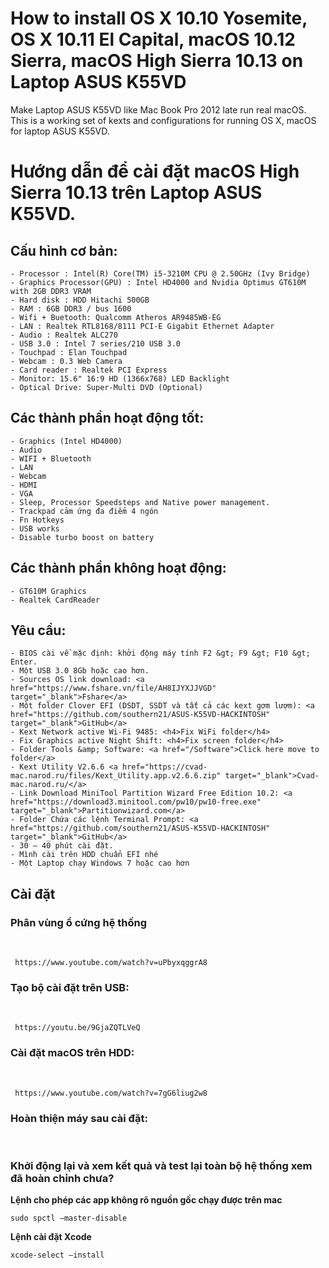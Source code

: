 # How to install OS X 10.10 Yosemite, OS X 10.11 El Capital, macOS 10.12 Sierra, macOS High Sierra 10.13 on Laptop ASUS K55VD

Make Laptop ASUS K55VD like Mac Book Pro 2012 late run real macOS.
This is a working set of kexts and configurations for running OS X, macOS for laptop ASUS K55VD.


# Hướng dẫn để cài đặt macOS High Sierra 10.13 trên Laptop ASUS K55VD.

## Cấu hình cơ bản:
	- Processor : Intel(R) Core(TM) i5-3210M CPU @ 2.50GHz (Ivy Bridge)
	- Graphics Processor(GPU) : Intel HD4000 and Nvidia Optimus GT610M with 2GB DDR3 VRAM
	- Hard disk : HDD Hitachi 500GB
	- RAM : 6GB DDR3 / bus 1600
	- Wifi + Buetooth: Qualcomm Atheros AR9485WB-EG
	- LAN : Realtek RTL8168/8111 PCI-E Gigabit Ethernet Adapter
	- Audio : Realtek ALC270
	- USB 3.0 : Intel 7 series/210 USB 3.0
	- Touchpad : Elan Touchpad
	- Webcam : 0.3 Web Camera
	- Card reader : Realtek PCI Express
	- Monitor: 15.6" 16:9 HD (1366x768) LED Backlight
	- Optical Drive: Super-Multi DVD (Optional) 

## Các thành phần hoạt động tốt:
	- Graphics (Intel HD4000)
	- Audio
	- WIFI + Bluetooth
	- LAN
	- Webcam
	- HDMI
	- VGA
	- Sleep, Processor Speedsteps and Native power management.
	- Trackpad cảm ứng đa điểm 4 ngón
	- Fn Hotkeys
	- USB works
	- Disable turbo boost on battery

## Các thành phần không hoạt động:
	- GT610M Graphics
	- Realtek CardReader

## Yêu cầu: 
	- BIOS cài về mặc định: khởi động máy tính F2 &gt; F9 &gt; F10 &gt; Enter.
	- Một USB 3.0 8Gb hoặc cao hơn.
	- Sources OS link download: <a href="https://www.fshare.vn/file/AH8IJYXJJVGD" target="_blank">Fshare</a>
	- Một folder Clover EFI (DSDT, SSDT và tất cả các kext gơm lượm): <a href="https://github.com/southern21/ASUS-K55VD-HACKINTOSH" target="_blank">GitHub</a>
	- Kext Network active Wi-Fi 9485: <h4>Fix WiFi folder</h4>
	- Fix Graphics active Night Shift: <h4>Fix screen folder</h4>
	- Folder Tools &amp; Software: <a href="/Software">Click here move to folder</a>
	- Kext Utility V2.6.6 <a href="https://cvad-mac.narod.ru/files/Kext_Utility.app.v2.6.6.zip" target="_blank">Cvad-mac.narod.ru/</a>
	- Link Download MiniTool Partition Wizard Free Edition 10.2: <a href="https://download3.minitool.com/pw10/pw10-free.exe" target="_blank">Partitionwizard.com</a>
	- Folder Chứa các lệnh Terminal Prompt: <a href="https://github.com/southern21/ASUS-K55VD-HACKINTOSH" target="_blank">GitHub</a>
	- 30 – 40 phút cài đặt.
	- Mình cài trên HDD chuẩn EFI nhé
	- Một Laptop chạy Windows 7 hoặc cao hơn

## Cài đặt

### Phân vùng ổ cứng hệ thống

  **&nbsp;**

     https://www.youtube.com/watch?v=uPbyxqggrA8

### Tạo bộ cài đặt trên USB:  

  **&nbsp;**

     https://youtu.be/9GjaZQTLVeQ

### Cài đặt macOS trên HDD:

  **&nbsp;**

     https://www.youtube.com/watch?v=7gG6liug2w8

### Hoàn thiện máy sau cài đặt: 

  **&nbsp;**

     

### Khởi động lại và xem kết quả và test lại toàn bộ hệ thống xem đã hoàn chỉnh chưa?
**Lệnh cho phép các app không rõ nguồn gốc chạy được trên mac**

	sudo spctl —master-disable

**Lệnh cài đặt Xcode**

	xcode-select —install



